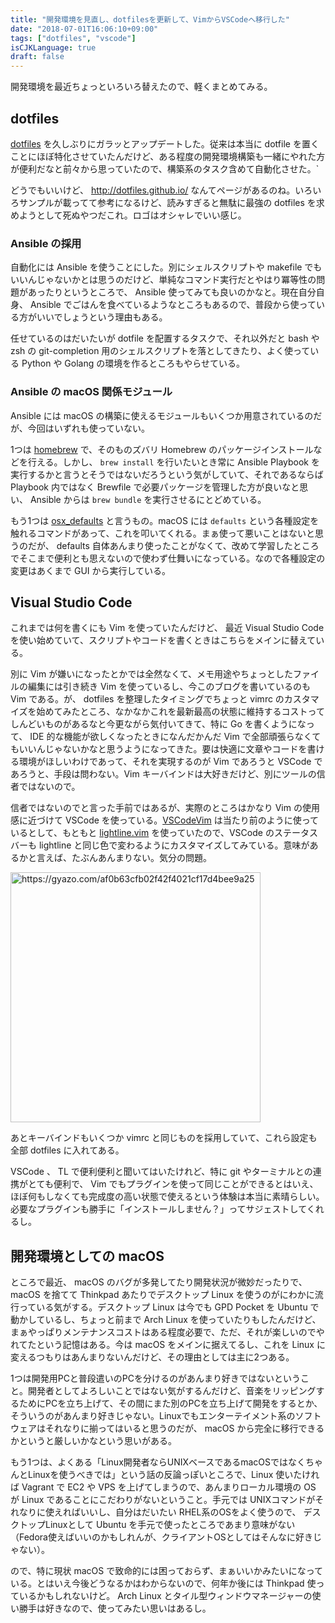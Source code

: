 ```yaml
---
title: "開発環境を見直し、dotfilesを更新して、VimからVSCodeへ移行した"
date: "2018-07-01T16:06:10+09:00"
tags: ["dotfiles", "vscode"]
isCJKLanguage: true
draft: false
---
```


開発環境を最近ちょっといろいろ替えたので、軽くまとめてみる。

dotfiles
-----

[dotfiles](https://github.com/chroju/dotfile) を久しぶりにガラッとアップデートした。従来は本当に dotfile を置くことにほぼ特化させていたんだけど、ある程度の開発環境構築も一緒にやれた方が便利だなと前々から思っていたので、構築系のタスク含めて自動化させた。`

どうでもいいけど、 http://dotfiles.github.io/ なんてページがあるのね。いろいろサンプルが載ってて参考になるけど、読みすぎると無駄に最強の dotfiles を求めようとして死ぬやつだこれ。ロゴはオシャレでいい感じ。

### Ansible の採用

自動化には Ansible を使うことにした。別にシェルスクリプトや makefile でもいいんじゃないかとは思うのだけど、単純なコマンド実行だとやはり冪等性の問題があったりというところで、 Ansible 使ってみても良いのかなと。現在自分自身、 Ansible でごはんを食べているようなところもあるので、普段から使っている方がいいでしょうという理由もある。

任せているのはだいたいが dotfile を配置するタスクで、それ以外だと bash や zsh の git-completion 用のシェルスクリプトを落としてきたり、よく使っている Python や Golang の環境を作るところもやらせている。

### Ansible の macOS 関係モジュール

Ansible には macOS の構築に使えるモジュールもいくつか用意されているのだが、今回はいずれも使っていない。

1つは [homebrew](https://docs.ansible.com/ansible/latest/modules/homebrew_module.html) で、そのものズバリ Homebrew のパッケージインストールなどを行える。しかし、 `brew install` を行いたいとき常に Ansible Playbook を実行するかと言うとそうではないだろうという気がしていて、それであるならば Playbook 内ではなく Brewfile で必要パッケージを管理した方が良いなと思い、 Ansible からは `brew bundle` を実行させるにとどめている。

もう1つは [osx_defaults](https://docs.ansible.com/ansible/latest/modules/osx_defaults_module.html) と言うもの。macOS には `defaults` という各種設定を触れるコマンドがあって、これを叩いてくれる。まぁ使って悪いことはないと思うのだが、 defaults 自体あんまり使ったことがなくて、改めて学習したところでそこまで便利とも思えないので使わず仕舞いになっている。なので各種設定の変更はあくまで GUI から実行している。


Visual Studio Code
----

これまでは何を書くにも Vim を使っていたんだけど、 最近 Visual Studio Code を使い始めていて、スクリプトやコードを書くときはこちらをメインに替えている。

別に Vim が嫌いになったとかでは全然なくて、メモ用途やちょっとしたファイルの編集には引き続き Vim を使っているし、今このブログを書いているのも Vim である。が、 dotfiles を整理したタイミングでちょっと vimrc のカスタマイズを始めてみたところ、なかなかこれを最新最高の状態に維持するコストってしんどいものがあるなと今更ながら気付いてきて、特に Go を書くようになって、 IDE 的な機能が欲しくなったときになんだかんだ Vim で全部頑張らなくてもいいんじゃないかなと思うようになってきた。要は快適に文章やコードを書ける環境がほしいわけであって、それを実現するのが Vim であろうと VSCode であろうと、手段は問わない。Vim キーバインドは大好きだけど、別にツールの信者ではないので。

信者ではないのでと言った手前ではあるが、実際のところはかなり Vim の使用感に近づけて VSCode を使っている。[VSCodeVim](https://github.com/VSCodeVim/Vim) は当たり前のように使っているとして、もともと [lightline.vim](https://github.com/itchyny/lightline.vim) を使っていたので、VSCode のステータスバーも lightline と同じ色で変わるようにカスタマイズしてみている。意味があるかと言えば、たぶんあんまりない。気分の問題。

<a href="https://gyazo.com/af0b63cfb02f42f4021cf17d4bee9a25"><img src="https://i.gyazo.com/af0b63cfb02f42f4021cf17d4bee9a25.png" alt="https://gyazo.com/af0b63cfb02f42f4021cf17d4bee9a25" width="400"/></a>

あとキーバインドもいくつか vimrc と同じものを採用していて、これら設定も全部 dotfiles に入れてある。

VSCode 、 TL で便利便利と聞いてはいたけれど、特に git やターミナルとの連携がとても便利で、 Vim でもプラグインを使って同じことができるとはいえ、ほぼ何もしなくても完成度の高い状態で使えるという体験は本当に素晴らしい。必要なプラグインも勝手に「インストールしません？」ってサジェストしてくれるし。

開発環境としての macOS
----

ところで最近、 macOS のバグが多発してたり開発状況が微妙だったりで、 macOS を捨てて Thinkpad あたりでデスクトップ Linux を使うのがにわかに流行っている気がする。デスクトップ Linux は今でも GPD Pocket を Ubuntu で動かしているし、ちょっと前まで Arch Linux を使っていたりもしたんだけど、まぁやっぱりメンテナンスコストはある程度必要で、ただ、それが楽しいのでやれてたという記憶はある。今は macOS をメインに据えてるし、これを Linux に変えるつもりはあんまりないんだけど、その理由としては主に2つある。

1つは開発用PCと普段遣いのPCを分けるのがあんまり好きではないということ。開発者としてよろしいことではない気がするんだけど、音楽をリッピングするためにPCを立ち上げて、その間にまた別のPCを立ち上げて開発をするとか、そういうのがあんまり好きじゃない。Linuxでもエンターテイメント系のソフトウェアはそれなりに揃ってはいると思うのだが、 macOS から完全に移行できるかというと厳しいかなという思いがある。

もう1つは、よくある「Linux開発者ならUNIXベースであるmacOSではなくちゃんとLinuxを使うべきでは」という話の反論っぽいところで、Linux 使いたければ Vagrant で EC2 や VPS を上げてしまうので、あんまりローカル環境の OS が Linux であることにこだわりがないということ。手元では UNIXコマンドがそれなりに使えればいいし、自分はだいたい RHEL系のOSをよく使うので、 デスクトップLinuxとして Ubuntu を手元で使ったところであまり意味がない（Fedora使えばいいのかもしれんが、クライアントOSとしてはそんなに好きじゃない）。

ので、特に現状 macOS で致命的には困っておらず、まぁいいかみたいになっている。とはいえ今後どうなるかはわからないので、何年か後には Thinkpad 使っているかもしれないけど。 Arch Linux とタイル型ウィンドウマネージャーの使い勝手は好きなので、使ってみたい思いはあるし。


